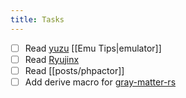 ```yaml
---
title: Tasks
---
```


- [ ] Read [yuzu](https://github.com/yuzu-emu/yuzu) [[Emu Tips|emulator]]
- [ ] Read [Ryujinx](https://github.com/Ryujinx/Ryujinx)
- [ ] Read [[posts/phpactor]]
- [ ] Add derive macro for
  [gray-matter-rs](https://github.com/yuchanns/gray-matter-rs)
